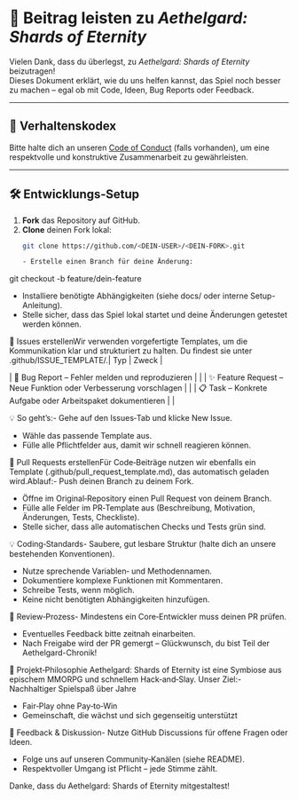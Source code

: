 # 🤝 Beitrag leisten zu *Aethelgard: Shards of Eternity*

Vielen Dank, dass du überlegst, zu *Aethelgard: Shards of Eternity* beizutragen!  
Dieses Dokument erklärt, wie du uns helfen kannst, das Spiel noch besser zu machen – egal ob mit Code, Ideen, Bug Reports oder Feedback.

---

## 📜 Verhaltenskodex
Bitte halte dich an unseren [Code of Conduct](CODE_OF_CONDUCT.md) (falls vorhanden), um eine respektvolle und konstruktive Zusammenarbeit zu gewährleisten.

---

## 🛠 Entwicklungs‑Setup

1. **Fork** das Repository auf GitHub.  
2. **Clone** deinen Fork lokal:  
   ```bash
   git clone https://github.com/<DEIN-USER>/<DEIN-FORK>.git

   - Erstelle einen Branch für deine Änderung:

git checkout -b feature/dein-feature

- Installiere benötigte Abhängigkeiten (siehe docs/ oder interne Setup-Anleitung).
- Stelle sicher, dass das Spiel lokal startet und deine Änderungen getestet werden können.

📝 Issues erstellenWir verwenden vorgefertigte Templates, um die Kommunikation klar und strukturiert zu halten.
Du findest sie unter .github/ISSUE_TEMPLATE/.| Typ | Zweck | 

| 🐞 Bug Report – Fehler melden und reproduzieren |  | 
| ✨ Feature Request – Neue Funktion oder Verbesserung vorschlagen |  | 
| 📋 Task – Konkrete Aufgabe oder Arbeitspaket dokumentieren |  | 

💡 So geht’s:- Gehe auf den Issues‑Tab und klicke New Issue.
- Wähle das passende Template aus.
- Fülle alle Pflichtfelder aus, damit wir schnell reagieren können.

🔀 Pull Requests erstellenFür Code‑Beiträge nutzen wir ebenfalls ein Template (.github/pull_request_template.md), das automatisch geladen wird.Ablauf:- Push deinen Branch zu deinem Fork.
- Öffne im Original‑Repository einen Pull Request von deinem Branch.
- Fülle alle Felder im PR‑Template aus (Beschreibung, Motivation, Änderungen, Tests, Checkliste).
- Stelle sicher, dass alle automatischen Checks und Tests grün sind.

💡 Coding‑Standards- Saubere, gut lesbare Struktur (halte dich an unsere bestehenden Konventionen).
- Nutze sprechende Variablen‑ und Methodennamen.
- Dokumentiere komplexe Funktionen mit Kommentaren.
- Schreibe Tests, wenn möglich.
- Keine nicht benötigten Abhängigkeiten hinzufügen.

🔄 Review‑Prozess- Mindestens ein Core‑Entwickler muss deinen PR prüfen.
- Eventuelles Feedback bitte zeitnah einarbeiten.
- Nach Freigabe wird der PR gemergt – Glückwunsch, du bist Teil der Aethelgard-Chronik!

🧭 Projekt‑Philosophie Aethelgard: Shards of Eternity ist eine Symbiose aus epischem MMORPG und schnellem Hack‑and‑Slay.
Unser Ziel:- Nachhaltiger Spielspaß über Jahre
- Fair‑Play ohne Pay‑to‑Win
- Gemeinschaft, die wächst und sich gegenseitig unterstützt

📣 Feedback & Diskussion- Nutze GitHub Discussions für offene Fragen oder Ideen.
- Folge uns auf unseren Community‑Kanälen (siehe README).
- Respektvoller Umgang ist Pflicht – jede Stimme zählt.

Danke, dass du Aethelgard: Shards of Eternity mitgestaltest!